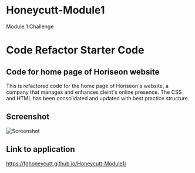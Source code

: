 # Honeycutt-Module1
Module 1 Challenge 

# Code Refactor Starter Code

## Code for home page of Horiseon website
This is refactored code for the home page of Horiseon's website, a company that manages and enhances cleint's online presence. The CSS and HTML has been consolidated and updated with best practice structure. 
## Screenshot
![Screenshot](/Develop/assets/images/Module%201%20Screenshot.png)
## Link to application
https://fghoneycutt.github.io/Honeycutt-Module1/
